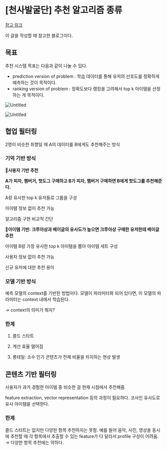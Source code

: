 # [천사발굴단] 추천 알고리즘 종류



[참고 링크](https://velog.io/@jochedda/%EC%B6%94%EC%B2%9C-%EC%8B%9C%EC%8A%A4%ED%85%9C-%EC%B6%94%EC%B2%9C-%EC%95%8C%EA%B3%A0%EB%A6%AC%EC%A6%98-%EC%A2%85%EB%A5%98)

이 글을 작성할 때 참고한 블로그이다. 

## 목표

추천 시스템 목표는 다음과 같이 나눌 수 있다. 

- prediction version of problem : 학습 데이터를 통해 유저의 선호도를 정확하게 예측하는 것이 목적이다.
- ranking version of problem : 정확도보다 랭킹을 고려해서 top k 아이템을 선정하는 게 목적이다.

![Untitled](%5B%E1%84%8E%E1%85%A5%E1%86%AB%E1%84%89%E1%85%A1%E1%84%87%E1%85%A1%E1%86%AF%E1%84%80%E1%85%AE%E1%86%AF%E1%84%83%E1%85%A1%E1%86%AB%5D%20%E1%84%8E%E1%85%AE%E1%84%8E%E1%85%A5%E1%86%AB%20%E1%84%8B%E1%85%A1%E1%86%AF%E1%84%80%E1%85%A9%E1%84%85%E1%85%B5%E1%84%8C%E1%85%B3%E1%86%B7%20%E1%84%8C%E1%85%A9%E1%86%BC%E1%84%85%E1%85%B2%20b92af7d8242d41dfa85194ede94facba/Untitled.png)

![Untitled](%5B%E1%84%8E%E1%85%A5%E1%86%AB%E1%84%89%E1%85%A1%E1%84%87%E1%85%A1%E1%86%AF%E1%84%80%E1%85%AE%E1%86%AF%E1%84%83%E1%85%A1%E1%86%AB%5D%20%E1%84%8E%E1%85%AE%E1%84%8E%E1%85%A5%E1%86%AB%20%E1%84%8B%E1%85%A1%E1%86%AF%E1%84%80%E1%85%A9%E1%84%85%E1%85%B5%E1%84%8C%E1%85%B3%E1%86%B7%20%E1%84%8C%E1%85%A9%E1%86%BC%E1%84%85%E1%85%B2%20b92af7d8242d41dfa85194ede94facba/Untitled%201.png)

## 협업 필터링

2명이 비슷한 취향일 때 A의 데이터를 B에게도 추천해주는 방식 

### 기억 기반 방식

🐻**사용자 기반 추천**

**A가 피자, 햄버거, 핫도그 구매하고 B가 피자, 햄버거 구매하면 B에게 핫도그를 추천해준다.**

A랑 유사한 top k 유저들로 그룹을 구성

아이템 정보 없이 추천 가능

알고리즘 구현 비교적 간단 

🐻**아이템 기반: 크루아상과 베이글의 유사도가 높으면 크루아상 구매한 유저한테 베이글 추천**

아이템 B랑 가장 유사한 top k 아이템을 뽑아 아이템 세트 구성

사용자 정보 없이 추천 가능

신규 유저에 대한 추천 용이

### 모델 기반 방식

예측 모델의 context를 기반한 방법이다. 모델이 파라미터화 되어 있다면, 이 모델의 파라미터는 context 내에서 학습된다. 

→ context의 의미가 뭐지? 

### 한계

1) 콜드 스타트

2) 계산 효율 떨어짐

3) 롱테일: 소수 인기 콘텐츠가 전체 비율을 차지하는 현상 발생 

## 콘텐츠 기반 필터링

사용자가 과거 경험한 아이템 중 비슷한 걸 현재 시점에서 추천해줌

feature extraction, vector representation 등의 과정이 필요하다. 코사인 유사도로 유사 아이템을 선택한다. 

### 한계

콜드 스타트는 없지만 다양한 항목 추천하지는 못함. 예를 들어 음악, 사진, 영상을 동시에 추천할 때 각 항목에서 추출할 수 있는 feature가 다 달라서 profile 구성이 어려움. → 다양한 항목 추천에는 약하다.